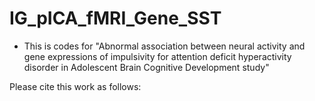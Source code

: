 # IG_pICA_fMRI_Gene_SST
* This is codes for "Abnormal association between neural activity and gene expressions of impulsivity for attention deficit hyperactivity disorder in Adolescent Brain Cognitive Development study"

Please cite this work as follows:
